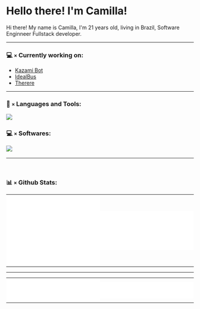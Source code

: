 <h1 align="left">Hello there! I'm Camilla!</h1>

<p>Hi there! My name is Camilla, I'm 21 years old, living in Brazil, Software Enginneer Fullstack developer.</p>

<hr/>

### 💻 `×` Currently working on:

- [Kazami Bot](https://kazami.xyz/)
- [IdealBus](https://github.com/ICEI-PUC-Minas-PPLES-TI/plf-es-2024-1-ti1-0385100-dificuldade-em-mobilidade-urbana)
- [Therere](https://github.com/The-Rere)
  
<hr/>

### 🔗 `×` Languages and Tools:

  <p align="left">
    <img src='https://skillicons.dev/icons?i=ts,js,nodejs,py,java,c,cs,html,css,nextjs,react,flutter,mongodb,mysql' style="height: 40px;">
  </p>

### 💻 `×` Softwares:

  <p align="left">
    <img src='https://skillicons.dev/icons?i=visualstudio,vscode,ps,notion,obsidian,figma' style="height: 40px;"/>
  </p>
  <hr/>
  <br>
  
### 📊 `×` Github Stats:

<table>
  <tr>
      <td style="padding: 0; width=50%">
        <img align="center" src="/github-metrics.svg" alt="Metrics" width=100%>
    </td>
    <td style="padding: 0; width=50%">
        <img align="center" src="/metrics.plugin.isocalendar.fullyear.svg" alt="Metrics" style="padding: 0; width=100%">
    </td>
  </tr>
</table>
<hr/>
<table>
  <tr>
    <td style="padding: 0; width=50%">
        <img align="center" src="/metrics.plugin.languages.mostused.details.svg" alt="Metrics">
    </td>
    <td style="padding: 0; width=50%">
        <img align="center" src="/metrics.plugin.languages.recent.svg" alt="Metrics">
    </td>
   </tr>
</table>
